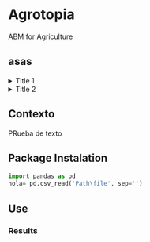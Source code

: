 # Agrotopia
ABM for Agriculture

## asas

<details>
  <summary>Title 1</summary>
  <p>Some hidden content goes here</p>
  Here is some more without a paragraph tag
</details>
<details>
  <summary>Title 2</summary>
  <p>Same stuff here</p>
</details>

## Contexto
PRueba de texto
## Package Instalation


```python
import pandas as pd
hola= pd.csv_read('Path\file', sep='')
```
## Use

### Results
